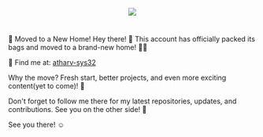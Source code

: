 <p align="center">
  <img src="https://capsule-render.vercel.app/api?type=waving&color=gradient&text=Hey😁&height=100&section=header"/>
</p>
<h1></h1>🚀 Moved to a New Home!
Hey there! 👋
</h1>
This account has officially packed its bags and moved to a brand-new home! 🏡✨

🔗 Find me at: <a href=https://github.com/atharv-sys32>atharv-sys32<a>

Why the move? Fresh start, better projects, and even more exciting content(yet to come)! 🎉

Don't forget to follow me there for my latest repositories, updates, and contributions. See you on the other side! 🚀

See you there! ☺️
